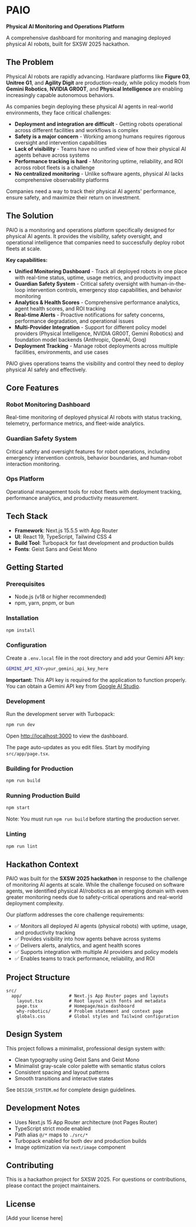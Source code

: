 # PAIO

**Physical AI Monitoring and Operations Platform**

A comprehensive dashboard for monitoring and managing deployed physical AI robots, built for SXSW 2025 hackathon.

## The Problem

Physical AI robots are rapidly advancing. Hardware platforms like **Figure 03**, **Unitree G1**, and **Agility Digit** are production-ready, while policy models from **Gemini Robotics**, **NVIDIA GR00T**, and **Physical Intelligence** are enabling increasingly capable autonomous behaviors.

As companies begin deploying these physical AI agents in real-world environments, they face critical challenges:

- **Deployment and integration are difficult** - Getting robots operational across different facilities and workflows is complex
- **Safety is a major concern** - Working among humans requires rigorous oversight and intervention capabilities
- **Lack of visibility** - Teams have no unified view of how their physical AI agents behave across systems
- **Performance tracking is hard** - Monitoring uptime, reliability, and ROI across robot fleets is a challenge
- **No centralized monitoring** - Unlike software agents, physical AI lacks comprehensive observability platforms

Companies need a way to track their physical AI agents' performance, ensure safety, and maximize their return on investment.

## The Solution

PAIO is a monitoring and operations platform specifically designed for physical AI agents. It provides the visibility, safety oversight, and operational intelligence that companies need to successfully deploy robot fleets at scale.

**Key capabilities:**

- **Unified Monitoring Dashboard** - Track all deployed robots in one place with real-time status, uptime, usage metrics, and productivity impact
- **Guardian Safety System** - Critical safety oversight with human-in-the-loop intervention controls, emergency stop capabilities, and behavior monitoring
- **Analytics & Health Scores** - Comprehensive performance analytics, agent health scores, and ROI tracking
- **Real-time Alerts** - Proactive notifications for safety concerns, performance degradation, and operational issues
- **Multi-Provider Integration** - Support for different policy model providers (Physical Intelligence, NVIDIA GR00T, Gemini Robotics) and foundation model backends (Anthropic, OpenAI, Groq)
- **Deployment Tracking** - Manage robot deployments across multiple facilities, environments, and use cases

PAIO gives operations teams the visibility and control they need to deploy physical AI safely and effectively.

## Core Features

### Robot Monitoring Dashboard
Real-time monitoring of deployed physical AI robots with status tracking, telemetry, performance metrics, and fleet-wide analytics.

### Guardian Safety System
Critical safety and oversight features for robot operations, including emergency intervention controls, behavior boundaries, and human-robot interaction monitoring.

### Ops Platform
Operational management tools for robot fleets with deployment tracking, performance analytics, and productivity measurement.

## Tech Stack

- **Framework**: Next.js 15.5.5 with App Router
- **UI**: React 19, TypeScript, Tailwind CSS 4
- **Build Tool**: Turbopack for fast development and production builds
- **Fonts**: Geist Sans and Geist Mono

## Getting Started

### Prerequisites

- Node.js (v18 or higher recommended)
- npm, yarn, pnpm, or bun

### Installation

```bash
npm install
```

### Configuration

Create a `.env.local` file in the root directory and add your Gemini API key:

```bash
GEMINI_API_KEY=your_gemini_api_key_here
```

**Important:** This API key is required for the application to function properly. You can obtain a Gemini API key from [Google AI Studio](https://makersuite.google.com/app/apikey).

### Development

Run the development server with Turbopack:

```bash
npm run dev
```

Open [http://localhost:3000](http://localhost:3000) to view the dashboard.

The page auto-updates as you edit files. Start by modifying `src/app/page.tsx`.

### Building for Production

```bash
npm run build
```

### Running Production Build

```bash
npm start
```

Note: You must run `npm run build` before starting the production server.

### Linting

```bash
npm run lint
```

## Hackathon Context

PAIO was built for the **SXSW 2025 hackathon** in response to the challenge of monitoring AI agents at scale. While the challenge focused on software agents, we identified physical AI/robotics as an emerging domain with even greater monitoring needs due to safety-critical operations and real-world deployment complexity.

Our platform addresses the core challenge requirements:
- ✅ Monitors all deployed AI agents (physical robots) with uptime, usage, and productivity tracking
- ✅ Provides visibility into how agents behave across systems
- ✅ Delivers alerts, analytics, and agent health scores
- ✅ Supports integration with multiple AI providers and policy models
- ✅ Enables teams to track performance, reliability, and ROI

## Project Structure

```
src/
  app/                  # Next.js App Router pages and layouts
    layout.tsx          # Root layout with fonts and metadata
    page.tsx            # Homepage/main dashboard
    why-robotics/       # Problem statement and context page
    globals.css         # Global styles and Tailwind configuration
```

## Design System

This project follows a minimalist, professional design system with:

- Clean typography using Geist Sans and Geist Mono
- Minimalist gray-scale color palette with semantic status colors
- Consistent spacing and layout patterns
- Smooth transitions and interactive states

See `DESIGN_SYSTEM.md` for complete design guidelines.

## Development Notes

- Uses Next.js 15 App Router architecture (not Pages Router)
- TypeScript strict mode enabled
- Path alias `@/*` maps to `./src/*`
- Turbopack enabled for both dev and production builds
- Image optimization via `next/image` component

## Contributing

This is a hackathon project for SXSW 2025. For questions or contributions, please contact the project maintainers.

## License

[Add your license here]

